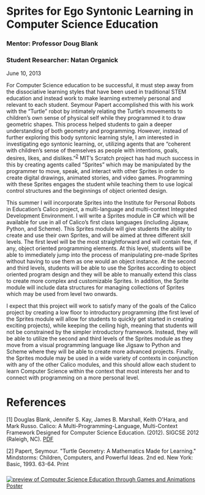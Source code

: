 # Sprites for Ego Syntonic Learning in Computer Science Education
### Mentor: Professor Doug Blank
### Student Researcher: Natan Organick

June 10, 2013

For Computer Science education to be successful, it must step away from the dissociative learning styles that have been used in traditional STEM education and instead work to make learning extremely personal and relevant to each student. Seymour Papert accomplished this with his work with the “Turtle” robot by intimately relating the Turtle’s movements to children’s own sense of physical self while they programmed it to draw geometric shapes. This process helped students to gain a deeper understanding of both geometry and programming. However, instead of further exploring this body syntonic learning style, I am interested in investigating ego syntonic learning, or, utilizing agents that are “coherent with children’s sense of themselves as people with intentions, goals, desires, likes, and dislikes.”<sup>[2](./#references)</sup> MIT’s Scratch project has had much success in this by creating agents called “Sprites” which may be manipulated by the programmer to move, speak, and interact with other Sprites in order to create digital drawings, animated stories, and video games. Programming with these Sprites engages the student while teaching them to use logical control structures and the beginnings of object oriented design.  

This summer I will incorporate Sprites into the Institute for Personal Robots in Education’s Calico project, a multi-language and multi-context Integrated Development Environment. I will write a Sprites module in C# which will be available for use in all of Calico’s first class languages (including Jigsaw, Python, and Scheme). This Sprites module will give students the ability to create and use their own Sprites, and will be aimed at three different skill levels. The first level will be the most straightforward and will contain few, if any, object oriented programming elements. At this level, students will be able to immediately jump into the process of manipulating pre-made Sprites without having to use them as one would an object instance. At the second and third levels, students will be able to use the Sprites according to object oriented program design and they will be able to manually extend this class to create more complex and customizable Sprites. In addition, the Sprite module will include data structures for managing collections of Sprites which may be used from level two onwards.  

I expect that this project will work to satisfy many of the goals of the Calico project by creating a low floor to introductory programming (the first level of the Sprites module will allow for students to quickly get started in creating exciting projects), while keeping the ceiling high, meaning that students will not be constrained by the simpler introductory framework. Instead, they will be able to utilize the second and third levels of the Sprites module as they move from a visual programming language like Jigsaw to Python and Scheme where they will be able to create more advanced projects. Finally, the Sprites module may be used in a wide variety of contexts in conjunction with any of the other Calico modules, and this should allow each student to learn Computer Science within the context that most interests her and to connect with programming on a more personal level.

# References

[1] Douglas Blank, Jennifer S. Kay, James B. Marshall, Keith O'Hara, and Mark Russo. Calico: A Multi-Programming-Language, Multi-Context Framework Designed for Computer Science Education. (2012). SIGCSE 2012 (Raleigh, NC). <a target="_blank" href="http://science.slc.edu/~jmarshall/papers/sigcse2012.pdf">PDF</a>

[2] Papert, Seymour. "Turtle Geometry: A Mathematics Made for Learning." Mindstorms: Children, Computers, and Powerful Ideas. 2nd ed. New York: Basic, 1993. 63-64. Print



### 


<a target="_blank" href="./img/hopperbot/SpritesForEgoSyntonicLearning_Natan.pdf"><img src="./img/hopperbot/SpritesForEgoSyntonicLearning_Natan.jpg" title="Computer Science Education through Games and Animations Poster PDF" alt="preview of Computer Science Education through Games and Animations Poster"></a>